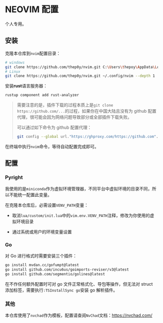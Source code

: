 # NEOVIM 配置

个人专用。

## 安装

克隆本仓库到`nvim`配置目录：

```bash
# windows
git clone https://github.com/thep0y/nvim.git C:\Users\thepoy\AppData\Local\nvim --depth 1
# Linux
git clone https://github.com/thep0y/nvim.git ~/.config/nvim --depth 1
```

安装**rust**语言服务器：

```bash
rustup component add rust-analyzer
```

> 需要注意的是，插件下载的过程本质上是`git clone https://github.com/...`的过程，如果你在中国大陆且没有为 github 配置代理，很可能会因为网络问题导致部分或全部插件下载失败。
>
> 可以通过如下命令为 github 配置代理：
> 
> ```bash
> git config --global url."https://ghproxy.com/https://github.com".insteadOf "https://github.com"
> ```

在终端中执行`nvim`命令，等待自动配置完成即可。

## 配置

### Pyright

我使用的是`miniconda`作为虚拟环境管理器，不同平台中虚拟环境的目录不同，所以不能统一配置此变量。

在克隆本仓库后，必需设置`VENV_PATH`变量：

- 取消`lua/custom/init.lua`中的`vim.env.VENV_PATH`注释，修改为你使用的虚拟环境目录

- 通过系统或用户的环境变量设置

### Go

对 Go 进行格式时需要安装三个插件：

```bash
go install mvdan.cc/gofumpt@latest
go install github.com/incu6us/goimports-reviser/v3@latest
go install github.com/segmentio/golines@latest
```

在不作任何额外配置时可对 go 文件正常格式化、导包等操作，但无法对 struct 添加标签，需要执行`:TSInstallSync go`安装 go 解析插件。

### 其他

本仓库使用了`nvchad`作为模板，配置请查阅`NvChad`文档：https://nvchad.com/
